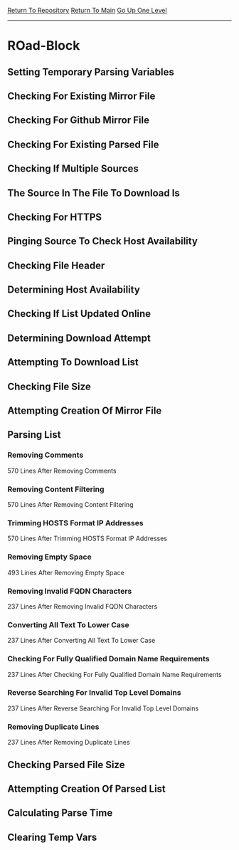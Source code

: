 [Return To Repository](https://github.com/deathbybandaid/piholeparser/)
[Return To Main](https://github.com/deathbybandaid/piholeparser/blob/master/RecentRunLogs/Mainlog.md)
[Go Up One Level](https://github.com/deathbybandaid/piholeparser/blob/master/RecentRunLogs/TopLevelScripts/30-Processing-Blacklists.md)
____________________________________
# ROad-Block
## Setting Temporary Parsing Variables
## Checking For Existing Mirror File
## Checking For Github Mirror File
## Checking For Existing Parsed File
## Checking If Multiple Sources
## The Source In The File To Download Is
## Checking For HTTPS
## Pinging Source To Check Host Availability
## Checking File Header
## Determining Host Availability
## Checking If List Updated Online
## Determining Download Attempt
## Attempting To Download List
## Checking File Size
## Attempting Creation Of Mirror File
## Parsing List
### Removing Comments
570 Lines After Removing Comments
### Removing Content Filtering
570 Lines After Removing Content Filtering
### Trimming HOSTS Format IP Addresses
570 Lines After Trimming HOSTS Format IP Addresses
### Removing Empty Space
493 Lines After Removing Empty Space
### Removing Invalid FQDN Characters
237 Lines After Removing Invalid FQDN Characters
### Converting All Text To Lower Case
237 Lines After Converting All Text To Lower Case
### Checking For Fully Qualified Domain Name Requirements
237 Lines After Checking For Fully Qualified Domain Name Requirements
### Reverse Searching For Invalid Top Level Domains
237 Lines After Reverse Searching For Invalid Top Level Domains
### Removing Duplicate Lines
237 Lines After Removing Duplicate Lines
## Checking Parsed File Size
## Attempting Creation Of Parsed List
## Calculating Parse Time
## Clearing Temp Vars
